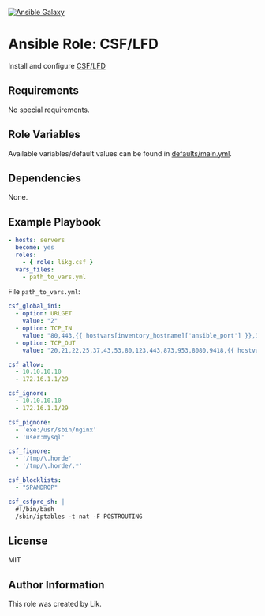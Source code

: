 [![Ansible Galaxy](https://img.shields.io/badge/role-likg.csf-blue.svg?style=flat)](https://galaxy.ansible.com/likg/csf/)
# Ansible Role: CSF/LFD

Install and configure [CSF/LFD](https://configserver.com/cp/csf.html)

## Requirements

No special requirements.

## Role Variables

Available variables/default values can be found in [defaults/main.yml](defaults/main.yml).

## Dependencies

None.

## Example Playbook
```yaml
- hosts: servers
  become: yes
  roles:
    - { role: likg.csf }
  vars_files:
    - path_to_vars.yml
```

File `path_to_vars.yml`:
```yaml
csf_global_ini:
  - option: URLGET
    value: "2"
  - option: TCP_IN
    value: "80,443,{{ hostvars[inventory_hostname]['ansible_port'] }},30000:65535"
  - option: TCP_OUT
    value: "20,21,22,25,37,43,53,80,123,443,873,953,8080,9418,{{ hostvars[inventory_hostname]['ansible_port'] }},30000:65535"

csf_allow:
  - 10.10.10.10
  - 172.16.1.1/29

csf_ignore:
  - 10.10.10.10
  - 172.16.1.1/29

csf_pignore:
  - 'exe:/usr/sbin/nginx'
  - 'user:mysql'

csf_fignore:
  - '/tmp/\.horde'
  - '/tmp/\.horde/.*'

csf_blocklists:
  - "SPAMDROP"

csf_csfpre_sh: |
  #!/bin/bash
  /sbin/iptables -t nat -F POSTROUTING
```
## License

MIT

## Author Information

This role was created by Lik.